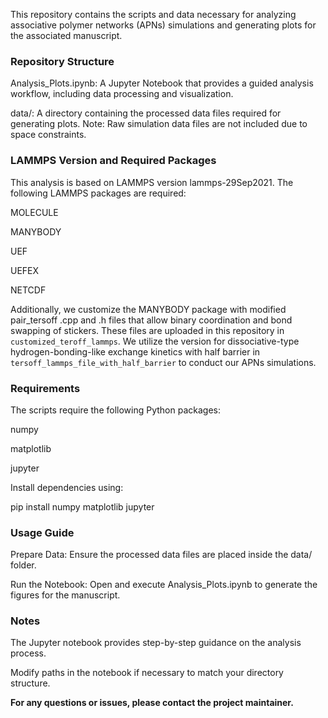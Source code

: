 This repository contains the scripts and data necessary for analyzing associative polymer networks (APNs) simulations and generating plots for the associated manuscript.

### Repository Structure

Analysis_Plots.ipynb: A Jupyter Notebook that provides a guided analysis workflow, including data processing and visualization.

data/: A directory containing the processed data files required for generating plots. Note: Raw simulation data files are not included due to space constraints.

### LAMMPS Version and Required Packages

This analysis is based on LAMMPS version lammps-29Sep2021. The following LAMMPS packages are required:

MOLECULE

MANYBODY

UEF

UEFEX

NETCDF

Additionally, we customize the MANYBODY package with modified pair_tersoff .cpp and .h files that allow binary coordination and bond swapping of stickers. These files are uploaded in this repository in `customized_teroff_lammps`. We utilize the version for dissociative-type hydrogen-bonding-like exchange kinetics with half barrier in `tersoff_lammps_file_with_half_barrier` to conduct our APNs simulations.

### Requirements

The scripts require the following Python packages:

numpy

matplotlib

jupyter

Install dependencies using:

pip install numpy matplotlib jupyter

### Usage Guide

Prepare Data: Ensure the processed data files are placed inside the data/ folder.

Run the Notebook: Open and execute Analysis_Plots.ipynb to generate the figures for the manuscript.

### Notes

The Jupyter notebook provides step-by-step guidance on the analysis process.

Modify paths in the notebook if necessary to match your directory structure.

**For any questions or issues, please contact the project maintainer.**